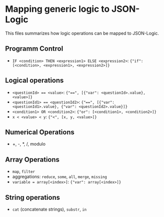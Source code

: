 # Mapping generic logic to JSON-Logic

This files summarizes how logic operations can be mapped to JSON-Logic.

## Programm Control
- `IF <condition> THEN <expression1> ELSE <expression2>`: `{"if": [<condition>, <expression1>, <expression2>]}`

## Logical operations
- `<questionId> == <value>`: `{"==", [{"var": <questionId>.value}, <value>]}`
- `<questionId1> == <questionId2>`: `{"==", [{"var": <questionId1>.value}, {"var": <questionId2>.value}]}`
- `<condition1> OR <condition2>`: `{"or": [<condition1>, <condition2>]}`
- `x < <value> < y`: `{"<", [x, y, <value>]}`

## Numerical Operations
- +, -, *, /, modulo

## Array Operations
- `map`, `filter`
- aggregations: `reduce`, `some`, `all`, `merge`, `missing`
- `variable = array[<index>]`: `{"var": array[<index>]}`

## String operations
- `cat` (concatenate strings), `substr`, `in`
